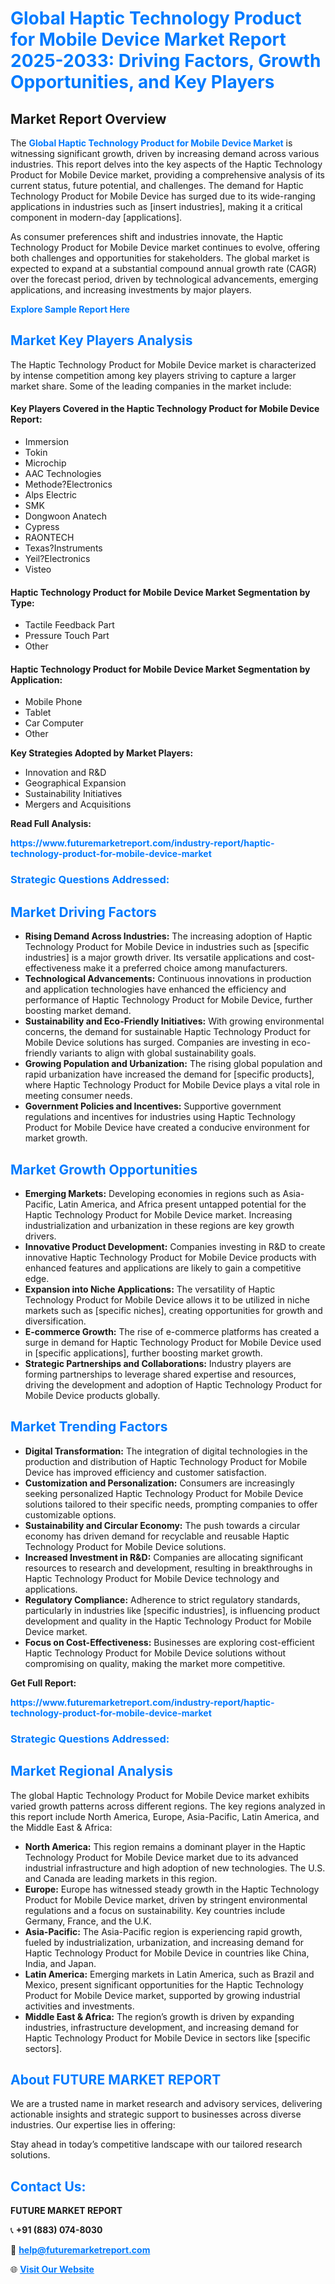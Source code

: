 <h1 style="color: #007BFF;">Global Haptic Technology Product for Mobile Device Market Report 2025-2033: Driving Factors, Growth Opportunities, and Key Players</h1>

<section id="overview">
<h2>Market Report Overview</h2>
<p>The <a href="https://www.futuremarketreport.com/industry-report/haptic-technology-product-for-mobile-device-market" style="color: #007BFF; text-decoration: none;"><strong>Global Haptic Technology Product for Mobile Device Market</strong></a> is witnessing significant growth, driven by increasing demand across various industries. This report delves into the key aspects of the Haptic Technology Product for Mobile Device market, providing a comprehensive analysis of its current status, future potential, and challenges. The demand for Haptic Technology Product for Mobile Device has surged due to its wide-ranging applications in industries such as [insert industries], making it a critical component in modern-day [applications].</p>
<p>As consumer preferences shift and industries innovate, the Haptic Technology Product for Mobile Device market continues to evolve, offering both challenges and opportunities for stakeholders. The global market is expected to expand at a substantial compound annual growth rate (CAGR) over the forecast period, driven by technological advancements, emerging applications, and increasing investments by major players.</p>
</section>

<section id="overview">
<p><a href="https://www.futuremarketreport.com/request-sample/reportId=115630" style="color: #007BFF; text-decoration: none;"><strong>Explore Sample Report Here</strong></a></p>
</section>

<section id="key-players">
<h2 style="color: #007BFF;">Market Key Players Analysis</h2>
<p>The Haptic Technology Product for Mobile Device market is characterized by intense competition among key players striving to capture a larger market share. Some of the leading companies in the market include:</p>
<h4>Key Players Covered in the Haptic Technology Product for Mobile Device Report:</h4>
<ul><li>Immersion</li><li>Tokin</li><li>Microchip</li><li>AAC Technologies</li><li>Methode?Electronics</li><li>Alps Electric</li><li>SMK</li><li>Dongwoon Anatech</li><li>Cypress</li><li>RAONTECH</li><li>Texas?Instruments</li><li>Yeil?Electronics</li><li>Visteo</li></ul>
<h4>Haptic Technology Product for Mobile Device Market Segmentation by Type:</h4>
<ul><li>Tactile Feedback Part</li><li>Pressure Touch Part</li><li>Other</li></ul>

<h4>Haptic Technology Product for Mobile Device Market Segmentation by Application:</h4>
<ul><li>Mobile Phone</li><li>Tablet</li><li>Car Computer</li><li>Other</li></ul>
<p><strong>Key Strategies Adopted by Market Players:</strong></p>
<ul>
<li>Innovation and R&D</li>
<li>Geographical Expansion</li>
<li>Sustainability Initiatives</li>
<li>Mergers and Acquisitions</li>
</ul>
</section>

<section>
<p><strong>Read Full Analysis: </strong></p><a href="https://www.futuremarketreport.com/industry-report/haptic-technology-product-for-mobile-device-market" style="color: #007BFF; text-decoration: none;"><strong>https://www.futuremarketreport.com/industry-report/haptic-technology-product-for-mobile-device-market</strong></a>
<h3 style="color: #007BFF;">Strategic Questions Addressed:</h3>
</section>

<section id="driving-factors">
<h2 style="color: #007BFF;">Market Driving Factors</h2>
<ul>
<li><strong>Rising Demand Across Industries:</strong> The increasing adoption of Haptic Technology Product for Mobile Device in industries such as [specific industries] is a major growth driver. Its versatile applications and cost-effectiveness make it a preferred choice among manufacturers.</li>
<li><strong>Technological Advancements:</strong> Continuous innovations in production and application technologies have enhanced the efficiency and performance of Haptic Technology Product for Mobile Device, further boosting market demand.</li>
<li><strong>Sustainability and Eco-Friendly Initiatives:</strong> With growing environmental concerns, the demand for sustainable Haptic Technology Product for Mobile Device solutions has surged. Companies are investing in eco-friendly variants to align with global sustainability goals.</li>
<li><strong>Growing Population and Urbanization:</strong> The rising global population and rapid urbanization have increased the demand for [specific products], where Haptic Technology Product for Mobile Device plays a vital role in meeting consumer needs.</li>
<li><strong>Government Policies and Incentives:</strong> Supportive government regulations and incentives for industries using Haptic Technology Product for Mobile Device have created a conducive environment for market growth.</li>
</ul>
</section>

<section id="growth-opportunities">
<h2 style="color: #007BFF;">Market Growth Opportunities</h2>
<ul>
<li><strong>Emerging Markets:</strong> Developing economies in regions such as Asia-Pacific, Latin America, and Africa present untapped potential for the Haptic Technology Product for Mobile Device market. Increasing industrialization and urbanization in these regions are key growth drivers.</li>
<li><strong>Innovative Product Development:</strong> Companies investing in R&D to create innovative Haptic Technology Product for Mobile Device products with enhanced features and applications are likely to gain a competitive edge.</li>
<li><strong>Expansion into Niche Applications:</strong> The versatility of Haptic Technology Product for Mobile Device allows it to be utilized in niche markets such as [specific niches], creating opportunities for growth and diversification.</li>
<li><strong>E-commerce Growth:</strong> The rise of e-commerce platforms has created a surge in demand for Haptic Technology Product for Mobile Device used in [specific applications], further boosting market growth.</li>
<li><strong>Strategic Partnerships and Collaborations:</strong> Industry players are forming partnerships to leverage shared expertise and resources, driving the development and adoption of Haptic Technology Product for Mobile Device products globally.</li>
</ul>
</section>

<section id="trending-factors">
<h2 style="color: #007BFF;">Market Trending Factors</h2>
<ul>
<li><strong>Digital Transformation:</strong> The integration of digital technologies in the production and distribution of Haptic Technology Product for Mobile Device has improved efficiency and customer satisfaction.</li>
<li><strong>Customization and Personalization:</strong> Consumers are increasingly seeking personalized Haptic Technology Product for Mobile Device solutions tailored to their specific needs, prompting companies to offer customizable options.</li>
<li><strong>Sustainability and Circular Economy:</strong> The push towards a circular economy has driven demand for recyclable and reusable Haptic Technology Product for Mobile Device solutions.</li>
<li><strong>Increased Investment in R&D:</strong> Companies are allocating significant resources to research and development, resulting in breakthroughs in Haptic Technology Product for Mobile Device technology and applications.</li>
<li><strong>Regulatory Compliance:</strong> Adherence to strict regulatory standards, particularly in industries like [specific industries], is influencing product development and quality in the Haptic Technology Product for Mobile Device market.</li>
<li><strong>Focus on Cost-Effectiveness:</strong> Businesses are exploring cost-efficient Haptic Technology Product for Mobile Device solutions without compromising on quality, making the market more competitive.</li>
</ul>
</section>

<section>
<p><strong>Get Full Report: </strong></p><a href="https://www.futuremarketreport.com/industry-report/haptic-technology-product-for-mobile-device-market" style="color: #007BFF; text-decoration: none;"><strong>https://www.futuremarketreport.com/industry-report/haptic-technology-product-for-mobile-device-market</strong></a>
<h3 style="color: #007BFF;">Strategic Questions Addressed:</h3>
</section>


<section id="regional-analysis">
<h2 style="color: #007BFF;">Market Regional Analysis</h2>
<p>The global Haptic Technology Product for Mobile Device market exhibits varied growth patterns across different regions. The key regions analyzed in this report include North America, Europe, Asia-Pacific, Latin America, and the Middle East & Africa:</p>
<ul>
<li><strong>North America:</strong> This region remains a dominant player in the Haptic Technology Product for Mobile Device market due to its advanced industrial infrastructure and high adoption of new technologies. The U.S. and Canada are leading markets in this region.</li>
<li><strong>Europe:</strong> Europe has witnessed steady growth in the Haptic Technology Product for Mobile Device market, driven by stringent environmental regulations and a focus on sustainability. Key countries include Germany, France, and the U.K.</li>
<li><strong>Asia-Pacific:</strong> The Asia-Pacific region is experiencing rapid growth, fueled by industrialization, urbanization, and increasing demand for Haptic Technology Product for Mobile Device in countries like China, India, and Japan.</li>
<li><strong>Latin America:</strong> Emerging markets in Latin America, such as Brazil and Mexico, present significant opportunities for the Haptic Technology Product for Mobile Device market, supported by growing industrial activities and investments.</li>
<li><strong>Middle East & Africa:</strong> The region’s growth is driven by expanding industries, infrastructure development, and increasing demand for Haptic Technology Product for Mobile Device in sectors like [specific sectors].</li>
</ul>
</section>

<footer>
<h2 style="color: #007BFF;">About FUTURE MARKET REPORT</h2>
<p>We are a trusted name in market research and advisory services, delivering actionable insights and strategic support to businesses across diverse industries. Our expertise lies in offering:</p>

<p>Stay ahead in today’s competitive landscape with our tailored research solutions.</p>

<h2 style="color: #007BFF;">Contact Us:</h2>
<p><strong>FUTURE MARKET REPORT</strong></p>
<p>📞 <strong>+91 (883) 074-8030</strong></p>
<p>📧 <strong><a href="mailto:help@futuremarketreport.com" style="color: #007BFF;">help@futuremarketreport.com</a></strong></p>
<p>🌐 <strong><a href="https://www.futuremarketreport.com/" style="color: #007BFF;">Visit Our Website</a></strong></p>
</footer>
